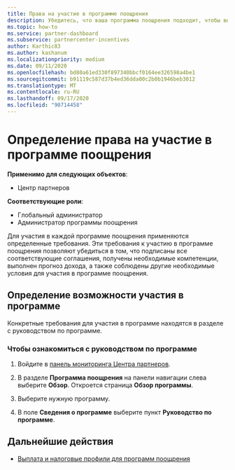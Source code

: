```yaml
---
title: Права на участие в программе поощрения
description: Убедитесь, что ваша программа поощрения подходит, чтобы вы могли получить оплату.
ms.topic: how-to
ms.service: partner-dashboard
ms.subservice: partnercenter-incentives
author: Karthic83
ms.author: kashanum
ms.localizationpriority: medium
ms.date: 09/11/2020
ms.openlocfilehash: bd80a61ed330f897340bbcf0164ee326598a4be1
ms.sourcegitcommit: b91119c587d37b4ed36dda00c2b0b1946beb3012
ms.translationtype: MT
ms.contentlocale: ru-RU
ms.lasthandoff: 09/17/2020
ms.locfileid: "90714458"
---
```

# <a name="determine-your-incentives-program-eligibility"></a>Определение права на участие в программе поощрения

**Применимо для следующих объектов**:

- Центр партнеров

**Соответствующие роли**:

- Глобальный администратор
- Администратор программы поощрения

 Для участия в каждой программе поощрения применяются определенные требования. Эти требования к участию в программе поощрения позволяют убедиться в том, что подписаны все соответствующие соглашения, получены необходимые компетенции, выполнен прогноз дохода, а также соблюдены другие необходимые условия для участия в программе поощрения.

## <a name="determining-your-program-eligibility"></a>Определение возможности участия в программе

Конкретные требования для участия в программе находятся в разделе с руководством по программе. 

### <a name="to-see-your-program-guide"></a>Чтобы ознакомиться с руководством по программе

1. Войдите в [панель мониторинга Центра партнеров](https://partner.microsoft.com/dashboard/).

2. В разделе **Программа поощрения** на панели навигации слева выберите **Обзор**. Откроется страница **Обзор программы**.

3. Выберите нужную программу.

4. В поле **Сведения о программе** выберите пункт **Руководство по программе**.

## <a name="next-steps"></a>Дальнейшие действия

- [Выплата и налоговые профили для программ поощрения](incentives-create-and-manage-your-payout-and-tax-profiles.md)